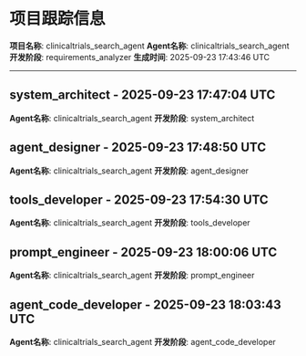 # 项目跟踪信息

**项目名称**: clinicaltrials_search_agent
**Agent名称**: clinicaltrials_search_agent  
**开发阶段**: requirements_analyzer
**生成时间**: 2025-09-23 17:43:46 UTC

---


## system_architect - 2025-09-23 17:47:04 UTC
**Agent名称**: clinicaltrials_search_agent
**开发阶段**: system_architect


## agent_designer - 2025-09-23 17:48:50 UTC
**Agent名称**: clinicaltrials_search_agent
**开发阶段**: agent_designer


## tools_developer - 2025-09-23 17:54:30 UTC
**Agent名称**: clinicaltrials_search_agent
**开发阶段**: tools_developer


## prompt_engineer - 2025-09-23 18:00:06 UTC
**Agent名称**: clinicaltrials_search_agent
**开发阶段**: prompt_engineer


## agent_code_developer - 2025-09-23 18:03:43 UTC
**Agent名称**: clinicaltrials_search_agent
**开发阶段**: agent_code_developer


